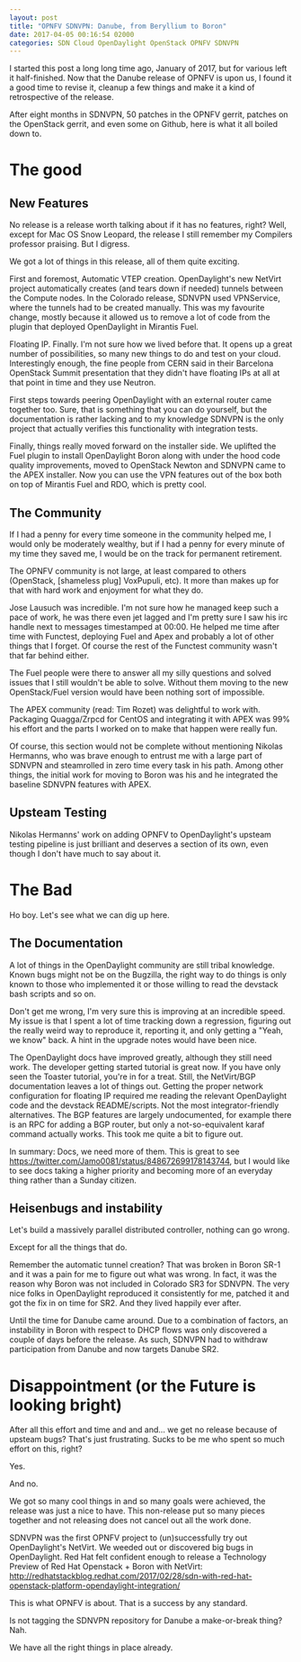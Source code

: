```yaml
---
layout: post
title: "OPNFV SDNVPN: Danube, from Beryllium to Boron"
date: 2017-04-05 00:16:54 02000
categories: SDN Cloud OpenDaylight OpenStack OPNFV SDNVPN
---
```


I started this post a long long time ago, January of 2017, but for various
left it half-finished. Now that the Danube release of OPNFV is upon us, I found
it a good time to revise it, cleanup a few things and make it a kind of
retrospective of the release.

After eight months in SDNVPN, 50 patches in the OPNFV gerrit, patches on the
OpenStack gerrit, and even some on Github, here is what it all boiled down to.

# The good

## New Features

No release is a release worth talking about if it has no features, right? Well,
except for Mac OS Snow Leopard, the release I still remember my Compilers
professor praising. But I digress.

We got a lot of things in this release, all of them quite exciting.

First and foremost, Automatic VTEP creation. OpenDaylight's new NetVirt project
automatically creates (and tears down if needed) tunnels between the Compute
nodes. In the Colorado release, SDNVPN used VPNService, where the tunnels had to
be created manually. This was my favourite change, mostly because it allowed us
to remove a lot of code from the plugin that deployed OpenDaylight in Mirantis Fuel.

Floating IP. Finally. I'm not sure how we lived before that. It opens up a great
number of possibilities, so many new things to do and test on your cloud.
Interestingly enough, the fine people from CERN said in their Barcelona
OpenStack Summit presentation that they didn't have floating IPs at all at that
point in time and they use Neutron.

First steps towards peering OpenDaylight with an external router came together
too. Sure, that is something that you can do yourself, but the documentation is
rather lacking and to my knowledge SDNVPN is the only project that actually
verifies this functionality with integration tests.

Finally, things really moved forward on the installer side. We uplifted the Fuel
plugin to install OpenDaylight Boron along with under the hood code quality
improvements, moved to OpenStack Newton and SDNVPN came to the APEX
installer. Now you can use the VPN features out of the box both on top of
Mirantis Fuel and RDO, which is pretty cool.

## The Community

If I had a penny for every time someone in the community helped me, I would only
be moderately wealthy, but if I had a penny for every minute of my time they saved me, I
would be on the track for permanent retirement.

The OPNFV community is not large, at least compared to others (OpenStack,
[shameless plug] VoxPupuli, etc). It more than makes up for that with hard work
and enjoyment for what they do.

Jose Lausuch was incredible. I'm not sure how he managed keep such a pace of
work, he was there even jet lagged and I'm pretty sure I saw his irc handle next
to messages timestamped at 00:00. He helped me time after time with Functest,
deploying Fuel and Apex and probably a lot of other things that I forget. Of
course the rest of the Functest community wasn't that far behind either.

The Fuel people were there to answer all my silly questions and solved issues
that I still wouldn't be able to solve. Without them moving to the new
OpenStack/Fuel version would have been nothing sort of impossible.

The APEX community (read: Tim Rozet) was delightful to work with. Packaging
Quagga/Zrpcd for CentOS and integrating it with APEX was 99% his effort and the
parts I worked on to make that happen were really fun.

Of course, this section would not be complete without mentioning Nikolas
Hermanns, who was brave enough to entrust me with a large part of SDNVPN and
steamrolled in zero time every task in his path. Among other things, the initial
work for moving to Boron was his and he integrated the baseline SDNVPN features
with APEX.

## Upsteam Testing

Nikolas Hermanns' work on adding OPNFV to OpenDaylight's upsteam testing
pipeline is just brilliant and deserves a section of its own, even though I
don't have much to say about it.

# The Bad

Ho boy. Let's see what we can dig up here.

## The Documentation

A lot of things in the OpenDaylight community are still tribal knowledge. Known
bugs might not be on the Bugzilla, the right way to do things is only known to
those who implemented it or those willing to read the devstack bash scripts and
so on.

Don't get me wrong, I'm very sure this is improving at an incredible speed. My
issue is that I spent a lot of time tracking down a regression, figuring out the
really weird way to reproduce it, reporting it, and only getting a "Yeah, we
know" back. A hint in the upgrade notes would have been nice.

The OpenDaylight docs have improved greatly, although they still need work. The
developer getting started tutorial is great now. If you have only seen the
Toaster tutorial, you're in for a treat. Still, the NetVirt/BGP documentation
leaves a lot of things out. Getting the proper network configuration for
floating IP required me reading the relevant OpenDaylight code and the devstack
README/scripts. Not the most integrator-friendly alternatives. The BGP features
are largely undocumented, for example there is an RPC for adding a
BGP router, but only a not-so-equivalent karaf command actually works. This took
me quite a bit to figure out.

In summary: Docs, we need more of them. This is great to see
https://twitter.com/Jamo0081/status/848672699178143744, but I would like to see
docs taking a higher priority and becoming more of an everyday thing rather than
a Sunday citizen.

## Heisenbugs and instability

Let's build a massively parallel distributed controller, nothing can go wrong.

Except for all the things that do.

Remember the automatic tunnel creation? That was broken in Boron SR-1 and it was
a pain for me to figure out what was wrong. In fact, it was the reason why Boron
was not included in Colorado SR3 for SDNVPN. The very nice folks in OpenDaylight
reproduced it consistently for me, patched it and got the fix in on time for
SR2. And they lived happily ever after.

Until the time for Danube came around. Due to a combination of factors, an
instability in Boron with respect to DHCP flows was only discovered a couple of
days before the release. As such, SDNVPN had to withdraw participation from
Danube and now targets Danube SR2.

# Disappointment (or the Future is looking bright)

After all this effort and time and and and... we get no release because of
upsteam bugs? That's just frustrating. Sucks to be me who spent so much effort
on this, right?

Yes.

And no.

We got so many cool things in and so many goals were achieved, the release was
just a nice to have. This non-release put so many pieces together and not
releasing does not cancel out all the work done.

SDNVPN was the first OPNFV project to (un)successfully try out OpenDaylight's
NetVirt. We weeded out or discovered big bugs in OpenDaylight. Red Hat felt
confident enough to release a Technology Preview of Red Hat Openstack + Boron
with NetVirt:
http://redhatstackblog.redhat.com/2017/02/28/sdn-with-red-hat-openstack-platform-opendaylight-integration/

This is what OPNFV is about. That is a success by any standard.

Is not tagging the SDNVPN repository for Danube a make-or-break thing? Nah.

We have all the right things in place already.
